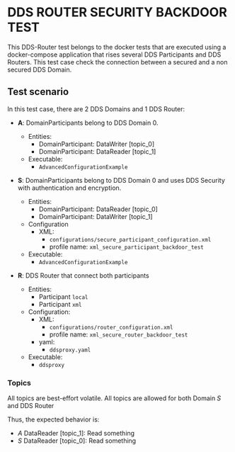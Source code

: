 # DDS ROUTER SECURITY BACKDOOR TEST

This DDS-Router test belongs to the docker tests that are executed using a docker-compose application that rises several DDS Participants and DDS Routers.
This test case check the connection between a secured and a non secured DDS Domain.

## Test scenario

In this test case, there are 2 DDS Domains and 1 DDS Router:

- **A**: DomainParticipants belong to DDS Domain 0.
  - Entities:
    - DomainParticipant: DataWriter [topic_0]
    - DomainParticipant: DataReader [topic_1]
  - Executable:
    - `AdvancedConfigurationExample`

- **S**: DomainParticipants belong to DDS Domain 0 and uses DDS Security with authentication and encryption.
  - Entities:
    - DomainParticipant: DataReader [topic_0]
    - DomainParticipant: DataWriter [topic_1]
  - Configuration
    - XML:
      - `configurations/secure_participant_configuration.xml`
      - profile name: `xml_secure_participant_backdoor_test`
  - Executable:
    - `AdvancedConfigurationExample`

- **R**: DDS Router that connect both participants
  - Entities:
    - Participant `local`
    - Participant `xml`
  - Configuration:
    - XML:
      - `configurations/router_configuration.xml`
      - profile name: `xml_secure_router_backdoor_test`
    - yaml:
      - `ddsproxy.yaml`
  - Executable:
    - `ddsproxy`

### Topics

All topics are best-effort volatile.
All topics are allowed for both Domain *S* and DDS Router

Thus, the expected behavior is:

- *A* DataReader [topic_1]: Read something
- *S* DataReader [topic_0]: Read something
